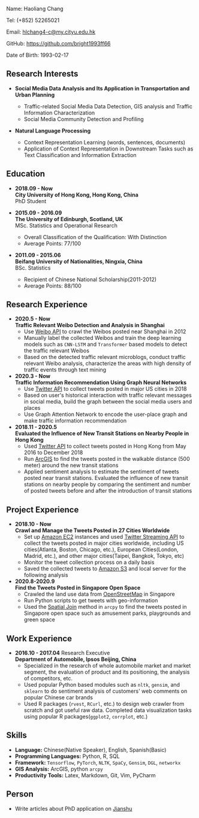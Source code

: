 Name: Haoliang Chang

Tel: (+852) 52265021

Email: <hlchang4-c@my.cityu.edu.hk>  

GitHub: <https://github.com/bright1993ff66>  

Date of Birth: 1993-02-17  

## Research Interests

+ **Social Media Data Analysis and Its Application in Transportation and Urban Planning**
  - Traffic-related Social Media Data Detection, GIS analysis and Traffic Information Characterization
  - Social Media Community Detection and Profiling

+ **Natural Language Processing**  
  - Context Representation Learning (words, sentences, documents)
  - Application of Context Representation in Downstream Tasks such as Text Classification and Information Extraction


## Education

+ **2018.09 - Now**   
**City University of Hong Kong, Hong Kong, China**   
PhD Student

+ **2015.09 - 2016.09**  
**The University of Edinburgh, Scotland, UK**  
MSc. Statistics and Operational Research 
	- Overall Classification of the Qualification: With Distinction	
	- Average Points: 77/100

+ **2011.09 - 2015.06**  
  **Beifang University of Nationalities, Ningxia, China**  
  BSc. Statistics
  - Recipient of Chinese National Scholarship(2011-2012)
  - Average Points: 88/100

## Research Experience

- **2020.5 - Now**  
  **Traffic Relevant Weibo Detection and Analysis in Shanghai**
  - Use [Weibo API](https://open.weibo.com/wiki/API) to crawl the Weibos posted near Shanghai in 2012 
  - Manually label the collected Weibos and train the deep learning models such as ```CNN-LSTM``` and ```Transformer``` based models to detect the traffic relevant Weibos
  - Based on the detected traffic relevant microblogs, conduct traffic relevant Weibo analysis, characterize the areas with high density of traffic events through text mining
- **2020.3 - Now**  
  **Traffic Information Recommendation Using Graph Neural Networks**
  - Use [Twitter API](https://developer.twitter.com/en/docs) to collect tweets posted in major US cities in 2018
  - Based on user's historical interaction with traffic relevant messages in social media, build the graph between the social media users and places
  - Use Graph Attention Network to encode the user-place graph and make traffic information recommendation
- **2018.11 - 2020.5**  
  **Evaluated the Influence of New Transit Stations on Nearby People in Hong Kong**
  - Used  [Twitter API](https://developer.twitter.com/en/docs) to collect tweets posted in Hong Kong from May 2016 to December 2018
  - Run [ArcGIS](https://www.esri.com/en-us/arcgis/products/arcgis-online/overview) to find the tweets posted in the walkable distance (500 meter) around the new transit stations
  - Applied sentiment analysis to estimate the sentiment of tweets posted near transit stations. Evaluated the influence of new transit stations on nearby people by comparing the sentiment and number of posted tweets before and after the introduction of transit stations

## Project Experience

- **2018.10 - Now**  
  **Crawl and Manage the Tweets Posted in 27 Cities Worldwide**
  - Set up [Amazon EC2](https://aws.amazon.com/ec2/?ec2-whats-new.sort-by=item.additionalFields.postDateTime&ec2-whats-new.sort-order=desc) instances and used [Twitter Streaming API](https://developer.twitter.com/en/docs) to collect the tweets posted in major cities worldwide, including US cities(Atlanta, Boston, Chicago, etc.), European Cities(London, Madrid, etc.), and other major cities(Taipei, Bangkok, Tokyo, etc)
  - Monitor the tweet collection process on a daily basis
  - Saved the collected tweets to [Amazon S3](https://aws.amazon.com/s3/) and local server for the following analysis
- **2020.8-2020.9**  
  **Find the Tweets Posted in Singapore Open Space**
  - Crawled the land use data from [OpenStreetMap](https://www.openstreetmap.org/#map=11/22.3567/114.1363) in Singapore
  - Run Python scripts to get tweets with geo-information
  - Used the [Spatial Join](https://pro.arcgis.com/en/pro-app/tool-reference/analysis/spatial-join.htm) method in ```arcpy``` to find the tweets posted in Singapore open space such as amusement parks, playgrounds and green space


## Work Experience

+ **2016.10 - 2017.04** Research Executive  
  **Department of Automobile, Ipsos Beijing, China**  
  + Specialized in the research of whole automobile market and market segment, the evaluation of product and its positioning, the analysis of competitors, etc.
  + Used popular Python based modules such as ```nltk```, ```gensim```, and ```sklearn``` to do sentiment analysis of customers' web comments on popular Chinese car brands 
  + Used R packages (```rvest```, ```RCurl```, etc.) to design web crawler from scratch and got useful raw data. Completed data visualization tasks using popular R packages(```ggplot2```, ```corrplot```, etc.)

## Skills

+ **Language:** Chinese(Native Speaker), English, Spanish(Basic)
+ **Programming Languages:** Python, R, SQL
+ **Framework:** ```Tensorflow```, ```PyTorch```, ```NLTK```, ```SpaCy```, ```Gensim```, ```DGL```, ```networkx```
+ **GIS Analysis:** ArcGIS, python ```arcpy```
+ **Productivity Tools:** Latex, Markdown, Git, Vim, PyCharm

## Person

+ Write articles about PhD application on [Jianshu](https://www.jianshu.com/u/0c6ccae5639b)
